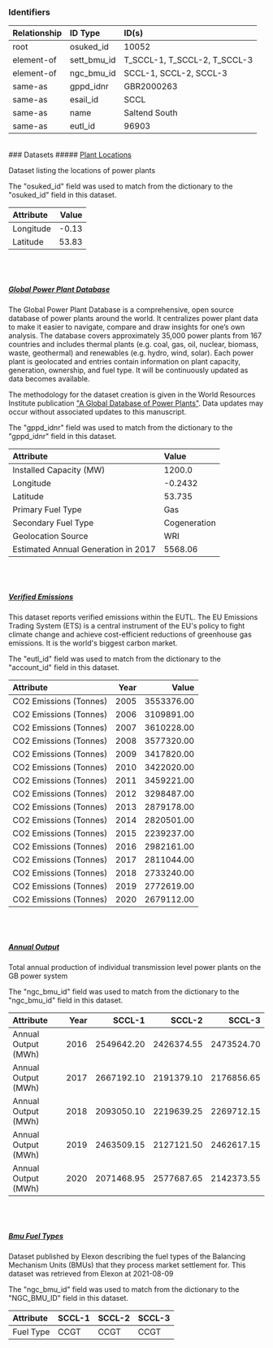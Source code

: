 ### Identifiers

| Relationship   | ID Type     | ID(s)                        |
|:---------------|:------------|:-----------------------------|
| root           | osuked_id   | 10052                        |
| element-of     | sett_bmu_id | T_SCCL-1, T_SCCL-2, T_SCCL-3 |
| element-of     | ngc_bmu_id  | SCCL-1, SCCL-2, SCCL-3       |
| same-as        | gppd_idnr   | GBR2000263                   |
| same-as        | esail_id    | SCCL                         |
| same-as        | name        | Saltend South                |
| same-as        | eutl_id     | 96903                        |

<br>
### Datasets
##### <a href="https://raw.githubusercontent.com/OSUKED/Dictionary-Datasets/main/datasets/plant-locations/datapackage.json">Plant Locations</a>

Dataset listing the locations of power plants

The "osuked_id" field was used to match from the dictionary to the "osuked_id" field in this dataset.

| Attribute   |   Value |
|:------------|--------:|
| Longitude   |   -0.13 |
| Latitude    |   53.83 |

<br><br>
##### <a href="https://raw.githubusercontent.com/OSUKED/Dictionary-Datasets/main/datasets/global-power-plant-database/datapackage.json">Global Power Plant Database</a>

The Global Power Plant Database is a comprehensive, open source database of power plants around the world. It centralizes power plant data to make it easier to navigate, compare and draw insights for one’s own analysis. The database covers approximately 35,000 power plants from 167 countries and includes thermal plants (e.g. coal, gas, oil, nuclear, biomass, waste, geothermal) and renewables (e.g. hydro, wind, solar). Each power plant is geolocated and entries contain information on plant capacity, generation, ownership, and fuel type. It will be continuously updated as data becomes available. 

The methodology for the dataset creation is given in the World Resources Institute publication ["A Global Database of Power Plants"](https://www.wri.org/research/global-database-power-plants). Data updates may occur without associated updates to this manuscript.

The "gppd_idnr" field was used to match from the dictionary to the "gppd_idnr" field in this dataset.

| Attribute                           | Value        |
|:------------------------------------|:-------------|
| Installed Capacity (MW)             | 1200.0       |
| Longitude                           | -0.2432      |
| Latitude                            | 53.735       |
| Primary Fuel Type                   | Gas          |
| Secondary Fuel Type                 | Cogeneration |
| Geolocation Source                  | WRI          |
| Estimated Annual Generation in 2017 | 5568.06      |

<br><br>
##### <a href="https://raw.githubusercontent.com/OSUKED/Dictionary-Datasets/main/datasets/verified-emissions/datapackage.json">Verified Emissions</a>

This dataset reports verified emissions within the EUTL. The EU Emissions Trading System (ETS) is a central instrument of the EU's policy to fight climate change and achieve cost-efficient reductions of greenhouse gas emissions. It is the world's biggest carbon market.

The "eutl_id" field was used to match from the dictionary to the "account_id" field in this dataset.

| Attribute              |   Year |      Value |
|:-----------------------|-------:|-----------:|
| CO2 Emissions (Tonnes) |   2005 | 3553376.00 |
| CO2 Emissions (Tonnes) |   2006 | 3109891.00 |
| CO2 Emissions (Tonnes) |   2007 | 3610228.00 |
| CO2 Emissions (Tonnes) |   2008 | 3577320.00 |
| CO2 Emissions (Tonnes) |   2009 | 3417820.00 |
| CO2 Emissions (Tonnes) |   2010 | 3422020.00 |
| CO2 Emissions (Tonnes) |   2011 | 3459221.00 |
| CO2 Emissions (Tonnes) |   2012 | 3298487.00 |
| CO2 Emissions (Tonnes) |   2013 | 2879178.00 |
| CO2 Emissions (Tonnes) |   2014 | 2820501.00 |
| CO2 Emissions (Tonnes) |   2015 | 2239237.00 |
| CO2 Emissions (Tonnes) |   2016 | 2982161.00 |
| CO2 Emissions (Tonnes) |   2017 | 2811044.00 |
| CO2 Emissions (Tonnes) |   2018 | 2733240.00 |
| CO2 Emissions (Tonnes) |   2019 | 2772619.00 |
| CO2 Emissions (Tonnes) |   2020 | 2679112.00 |

<br><br>
##### <a href="https://raw.githubusercontent.com/OSUKED/Dictionary-Datasets/main/datasets/annual-output/datapackage.json">Annual Output</a>

Total annual production of individual transmission level power plants on the GB power system

The "ngc_bmu_id" field was used to match from the dictionary to the "ngc_bmu_id" field in this dataset.

| Attribute           |   Year |     SCCL-1 |     SCCL-2 |     SCCL-3 |
|:--------------------|-------:|-----------:|-----------:|-----------:|
| Annual Output (MWh) |   2016 | 2549642.20 | 2426374.55 | 2473524.70 |
| Annual Output (MWh) |   2017 | 2667192.10 | 2191379.10 | 2176856.65 |
| Annual Output (MWh) |   2018 | 2093050.10 | 2219639.25 | 2269712.15 |
| Annual Output (MWh) |   2019 | 2463509.15 | 2127121.50 | 2462617.15 |
| Annual Output (MWh) |   2020 | 2071468.95 | 2577687.65 | 2142373.55 |

<br><br>
##### <a href="https://raw.githubusercontent.com/OSUKED/Dictionary-Datasets/main/datasets/bmu-fuel-types/datapackage.json">Bmu Fuel Types</a>

Dataset published by Elexon describing the fuel types of the Balancing Mechanism Units (BMUs) that they process market settlement for. This dataset was retrieved from Elexon at 2021-08-09

The "ngc_bmu_id" field was used to match from the dictionary to the "NGC_BMU_ID" field in this dataset.

| Attribute   | SCCL-1   | SCCL-2   | SCCL-3   |
|:------------|:---------|:---------|:---------|
| Fuel Type   | CCGT     | CCGT     | CCGT     |
